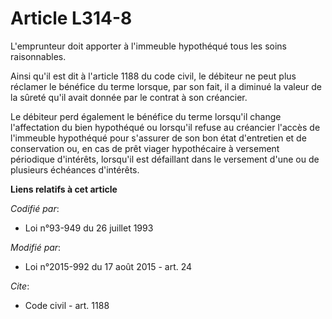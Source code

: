 # Article L314-8

L'emprunteur doit apporter à l'immeuble hypothéqué tous les soins raisonnables. 

Ainsi qu'il est dit à l'article 1188 du code civil, le débiteur ne peut plus réclamer le bénéfice du terme lorsque, par son
fait, il a diminué la valeur de la sûreté qu'il avait donnée par le contrat à son créancier. 

Le débiteur perd également le bénéfice du terme lorsqu'il change l'affectation du bien hypothéqué ou lorsqu'il refuse au
créancier l'accès de l'immeuble hypothéqué pour s'assurer de son bon état d'entretien et de conservation ou, en cas de prêt
viager hypothécaire à versement périodique d'intérêts, lorsqu'il est défaillant dans le versement d'une ou de plusieurs
échéances d'intérêts.

**Liens relatifs à cet article**

_Codifié par_:

  - Loi n°93-949 du 26 juillet 1993

_Modifié par_:

  - Loi n°2015-992 du 17 août 2015 - art. 24

_Cite_:

  - Code civil - art. 1188
